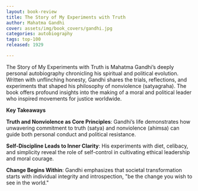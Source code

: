 ```yaml
---
layout: book-review
title: The Story of My Experiments with Truth
author: Mahatma Gandhi
cover: assets/img/book_covers/gandhi.jpg
categories: autobiography
tags: top-100
released: 1929

---
```


The Story of My Experiments with Truth is Mahatma Gandhi’s deeply personal autobiography chronicling his spiritual and political evolution. Written with unflinching honesty, Gandhi shares the trials, reflections, and experiments that shaped his philosophy of nonviolence (satyagraha). The book offers profound insights into the making of a moral and political leader who inspired movements for justice worldwide.

**Key Takeaways**

**Truth and Nonviolence as Core Principles**: Gandhi’s life demonstrates how unwavering commitment to truth (satya) and nonviolence (ahimsa) can guide both personal conduct and political resistance.

**Self-Discipline Leads to Inner Clarity**: His experiments with diet, celibacy, and simplicity reveal the role of self-control in cultivating ethical leadership and moral courage.

**Change Begins Within**: Gandhi emphasizes that societal transformation starts with individual integrity and introspection, "be the change you wish to see in the world."
